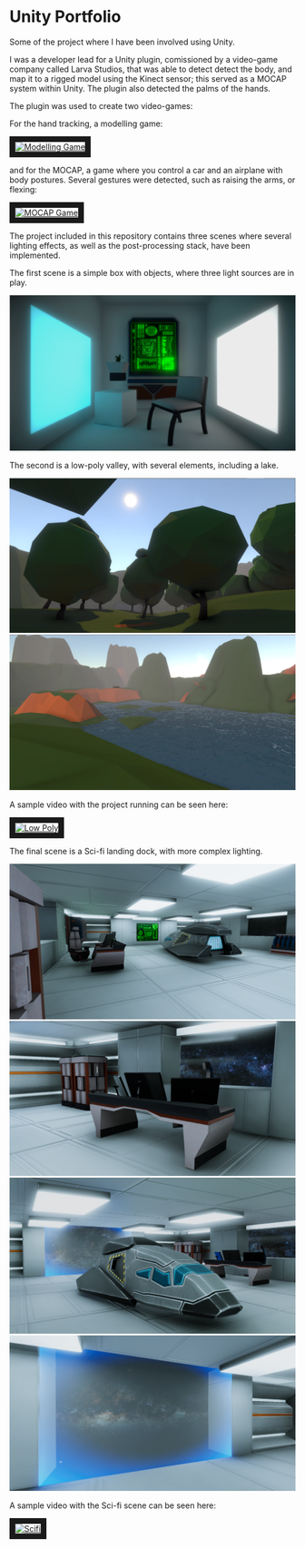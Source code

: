 # Unity Portfolio

Some of the project where I have been involved using Unity.

I was a developer lead for a Unity plugin, comissioned by a video-game company called Larva Studios, that was able to detect detect the body, and map it to a rigged model using the Kinect sensor; this served as a MOCAP system within Unity. The plugin also detected the palms of the hands. 

The plugin was used to create two video-games:

For the hand tracking, a modelling game:

<div><a href="https://www.youtube.com/watch?v=4Xquc4MOBY8" target="_blank"><img src="http://img.youtube.com/vi/4Xquc4MOBY8/0.jpg" 
alt="Modelling Game" width="600" height="400" border="10" /></a></div>

and for the MOCAP, a game where you control a car and an airplane with body postures. Several gestures were detected, such as raising the arms, or flexing:

<div><a href="https://www.youtube.com/watch?v=RSJME_Hk8eg" target="_blank"><img src="http://img.youtube.com/vi/RSJME_Hk8eg/0.jpg" 
alt="MOCAP Game" width="600" height="400" border="10" /></a></div>

The project included in this repository contains three scenes where several lighting effects, as well as the post-processing stack, have been implemented. 

The first scene is a simple box with objects, where three light sources are in play. 

![Basic Lighting Scene](Images/Basic_lighting.png "Basic Lighting Scene")

The second is a low-poly valley, with several elements, including a lake. 

![Low Poly Forest](Images/Lowpoly_forest_3.png "Low Poly Forest")
![Low Poly Lake](Images/Lowpoly_lake.png "Low Poly Lake")

A sample video with the project running can be seen here:

<div><a href="https://youtu.be/pkR2M54Y6D8" target="_blank"><img src="http://img.youtube.com/vi/pkR2M54Y6D8/0.jpg" 
alt="Low Poly" width="600" height="400" border="10" /></a></div>

The final scene is a Sci-fi landing dock, with more complex lighting.

![Sci-fi overview](Images/Scifi_overview.png "Sci-fi overview")
![Sci-fi desk](Images/Scifi_desk.png "Sci-fi desk")
![Sci-fi ship](Images/Scifi_ship.png "Sci-fi ship")
![Sci-fi energy wall](Images/Scifi_energy_wall.png "Sci-fi energy wall")

A sample video with the Sci-fi scene can be seen here:

<div><a href="https://youtu.be/yIQQ0x2lj-4" target="_blank"><img src="http://img.youtube.com/vi/yIQQ0x2lj-4/0.jpg" 
alt="Scifi" width="600" height="400" border="10" /></a></div>
